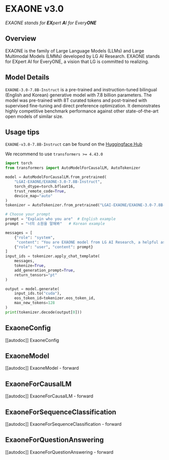 <!--Copyright 2024 The LG AI Research and The HuggingFace Team. All rights reserved.

Licensed under the Apache License, Version 2.0 (the "License"); you may not use this file except in compliance with
the License. You may obtain a copy of the License at

http://www.apache.org/licenses/LICENSE-2.0

Unless required by applicable law or agreed to in writing, software distributed under the License is distributed on
an "AS IS" BASIS, WITHOUT WARRANTIES OR CONDITIONS OF ANY KIND, either express or implied. See the License for the
specific language governing permissions and limitations under the License.

⚠️ Note that this file is in Markdown but contain specific syntax for our doc-builder (similar to MDX) that may not be
rendered properly in your Markdown viewer.

-->

# EXAONE v3.0

_EXAONE stands for **EX**pert **A**I for Every**ONE**_

## Overview
EXAONE is the family of Large Language Models (LLMs) and Large Multimodal Models (LMMs) developed by LG AI Research. EXAONE stands for EXpert AI for EveryONE, a vision that LG is committed to realizing.
 
## Model Details
`EXAONE-3.0-7.8B-Instruct` is a pre-trained and instruction-tuned bilingual (English and Korean) generative model with 7.8 billion parameters. The model was pre-trained with 8T curated tokens and post-trained with supervised fine-tuning and direct preference optimization. It demonstrates highly competitive benchmark performance against other state-of-the-art open models of similar size.

## Usage tips

`EXAONE-v3.0-7.8B-Instruct` can be found on the [Huggingface Hub](https://huggingface.co/LGAI-EXAONE/EXAONE-3.0-7.8B-Instruct/)

We recommend to use `transformers >= 4.43.0`

```python
import torch
from transformers import AutoModelForCausalLM, AutoTokenizer

model = AutoModelForCausalLM.from_pretrained(
    "LGAI-EXAONE/EXAONE-3.0-7.8B-Instruct",
    torch_dtype=torch.bfloat16,
    trust_remote_code=True,
    device_map="auto"
)
tokenizer = AutoTokenizer.from_pretrained("LGAI-EXAONE/EXAONE-3.0-7.8B-Instruct")

# Choose your prompt
prompt = "Explain who you are"  # English example
prompt = "너의 소원을 말해봐"   # Korean example

messages = [
    {"role": "system", 
     "content": "You are EXAONE model from LG AI Research, a helpful assistant."},
    {"role": "user", "content": prompt}
]
input_ids = tokenizer.apply_chat_template(
    messages,
    tokenize=True,
    add_generation_prompt=True,
    return_tensors="pt"
)

output = model.generate(
    input_ids.to("cuda"),
    eos_token_id=tokenizer.eos_token_id,
    max_new_tokens=128
)
print(tokenizer.decode(output[0]))
```


## ExaoneConfig
[[autodoc]] ExaoneConfig

## ExaoneModel
[[autodoc]] ExaoneModel
    - forward

## ExaoneForCausalLM
[[autodoc]] ExaoneForCausalLM
    - forward

## ExaoneForSequenceClassification
[[autodoc]] ExaoneForSequenceClassification
    - forward

## ExaoneForQuestionAnswering
[[autodoc]] ExaoneForQuestionAnswering
    - forward
